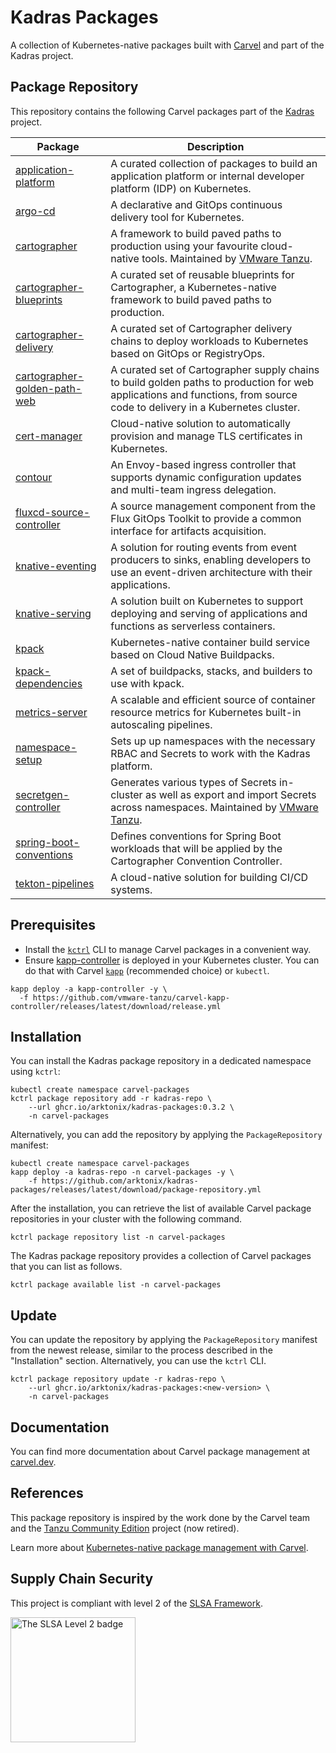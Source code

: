 # Kadras Packages

A collection of Kubernetes-native packages built with [Carvel](https://carvel.dev) and part of the Kadras project.

## Package Repository

This repository contains the following Carvel packages part of the [Kadras](https://kadras.io) project.

| Package | Description |
|---------|-------------|
| [application-platform](https://github.com/arktonix/kadras-application-platform) | A curated collection of packages to build an application platform or internal developer platform (IDP) on Kubernetes. |
| [argo-cd](https://github.com/arktonix/package-for-argo-cd) | A declarative and GitOps continuous delivery tool for Kubernetes. |
| [cartographer](https://github.com/vmware-tanzu/package-for-cartographer) | A framework to build paved paths to production using your favourite cloud-native tools. Maintained by [VMware Tanzu](https://github.com/vmware-tanzu). |
| [cartographer-blueprints](https://github.com/arktonix/cartographer-blueprints) | A curated set of reusable blueprints for Cartographer, a Kubernetes-native framework to build paved paths to production. |
| [cartographer-delivery](https://github.com/arktonix/cartographer-delivery) | A curated set of Cartographer delivery chains to deploy workloads to Kubernetes based on GitOps or RegistryOps. |
| [cartographer-golden-path-web](https://github.com/arktonix/cartographer-golden-path-web) | A curated set of Cartographer supply chains to build golden paths to production for web applications and functions, from source code to delivery in a Kubernetes cluster. |
| [cert-manager](https://github.com/arktonix/package-for-cert-manager) | Cloud-native solution to automatically provision and manage TLS certificates in Kubernetes. |
| [contour](https://github.com/arktonix/package-for-contour) | An Envoy-based ingress controller that supports dynamic configuration updates and multi-team ingress delegation. |
| [fluxcd-source-controller](https://github.com/arktonix/package-for-fluxcd-source-controller) | A source management component from the Flux GitOps Toolkit to provide a common interface for artifacts acquisition. |
| [knative-eventing](https://github.com/arktonix/package-for-knative-eventing) | A solution for routing events from event producers to sinks, enabling developers to use an event-driven architecture with their applications. |
| [knative-serving](https://github.com/arktonix/package-for-knative-serving) | A solution built on Kubernetes to support deploying and serving of applications and functions as serverless containers. |
| [kpack](https://github.com/arktonix/package-for-kpack) | Kubernetes-native container build service based on Cloud Native Buildpacks. |
| [kpack-dependencies](https://github.com/arktonix/kpack-dependencies) | A set of buildpacks, stacks, and builders to use with kpack. |
| [metrics-server](https://github.com/arktonix/package-for-metrics-server) | A scalable and efficient source of container resource metrics for Kubernetes built-in autoscaling pipelines. |
| [namespace-setup](https://github.com/arktonix/namespace-setup) | Sets up up namespaces with the necessary RBAC and Secrets to work with the Kadras platform. |
| [secretgen-controller](https://github.com/vmware-tanzu/carvel-secretgen-controller) | Generates various types of Secrets in-cluster as well as export and import Secrets across namespaces. Maintained by [VMware Tanzu](https://github.com/vmware-tanzu). |
| [spring-boot-conventions](https://github.com/arktonix/package-for-spring-boot-conventions) | Defines conventions for Spring Boot workloads that will be applied by the Cartographer Convention Controller. |
| [tekton-pipelines](https://github.com/arktonix/package-for-tekton-pipelines) | A cloud-native solution for building CI/CD systems. |

## Prerequisites

* Install the [`kctrl`](https://carvel.dev/kapp-controller/docs/latest/install/#installing-kapp-controller-cli-kctrl) CLI to manage Carvel packages in a convenient way.
* Ensure [kapp-controller](https://carvel.dev/kapp-controller) is deployed in your Kubernetes cluster. You can do that with Carvel
[`kapp`](https://carvel.dev/kapp/docs/latest/install) (recommended choice) or `kubectl`.

```shell
kapp deploy -a kapp-controller -y \
  -f https://github.com/vmware-tanzu/carvel-kapp-controller/releases/latest/download/release.yml
```

## Installation

You can install the Kadras package repository in a dedicated namespace using `kctrl`:

```shell
kubectl create namespace carvel-packages
kctrl package repository add -r kadras-repo \
    --url ghcr.io/arktonix/kadras-packages:0.3.2 \
    -n carvel-packages
```

Alternatively, you can add the repository by applying the `PackageRepository` manifest:

```shell
kubectl create namespace carvel-packages
kapp deploy -a kadras-repo -n carvel-packages -y \
    -f https://github.com/arktonix/kadras-packages/releases/latest/download/package-repository.yml
```

After the installation, you can retrieve the list of available Carvel package repositories in your cluster
with the following command.

```shell
kctrl package repository list -n carvel-packages
```

The Kadras package repository provides a collection of Carvel packages that you can list as follows.

```shell
kctrl package available list -n carvel-packages
```

## Update

You can update the repository by applying the `PackageRepository` manifest from the newest release, similar
to the process described in the "Installation" section. Alternatively, you can use the `kctrl` CLI.

```shell
kctrl package repository update -r kadras-repo \
    --url ghcr.io/arktonix/kadras-packages:<new-version> \
    -n carvel-packages
```

## Documentation

You can find more documentation about Carvel package management at [carvel.dev](https://carvel.dev/kapp-controller/docs/latest/packaging).

## References

This package repository is inspired by the work done by the Carvel team and the
[Tanzu Community Edition](https://github.com/vmware-tanzu/community-edition) project (now retired).

Learn more about [Kubernetes-native package management with Carvel](https://carvel.dev/kapp-controller/docs/latest/packaging).

## Supply Chain Security

This project is compliant with level 2 of the [SLSA Framework](https://slsa.dev).

<img src="https://slsa.dev/images/SLSA-Badge-full-level2.svg" alt="The SLSA Level 2 badge" width=200>

